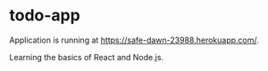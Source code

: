 # todo-app
Application is running at https://safe-dawn-23988.herokuapp.com/.

Learning the basics of React and Node.js.

